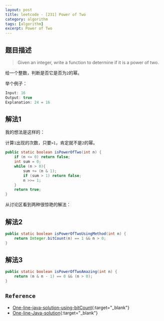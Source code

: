 ```yaml
---
layout: post
title: leetcode - [231] Power of Two
category: algorithm
tags: [algorithm]
excerpt: Power of Two
---
```


## 题目描述  

> Given an integer, write a function to determine if it is a power of two.  

给一个整数，判断是否它是否为`2`的幂。  

举个例子：  

``` java
Input: 16
Output: true
Explanation: 24 = 16
```

## 解法1  

我的想法是这样的：  

计算`1`出现的次数，只要`>1`，肯定就不是`2`的幂。  


``` java
public static boolean isPowerOfTwo(int n) {
    if (n <= 0) return false;
    int sum = 0;
    while (n > 0){
        sum += (n & 1);
        if (sum > 1) return false;
        n >>= 1;
    }
    return true;
}
```

从讨论区看到两种很惊艳的解法：  


## 解法2  

``` java
public static boolean isPowerOfTwoUsingMethod(int n) {
    return Integer.bitCount(n) == 1 && n > 0;
}
```

## 解法3  

``` java
public static boolean isPowerOfTwoAmazing(int n) {
    return (n & n - 1) == 0 && (n > 0);
}
```

## `Reference`  
- [One-line-java-solution-using-bitCount](https://leetcode.com/problems/power-of-two/discuss/63972/One-line-java-solution-using-bitCount){:target="_blank"}  
- [One-line-Java-solution](https://leetcode.com/problems/power-of-two/discuss/64127/One-line-Java-solution){:target="_blank"}  
